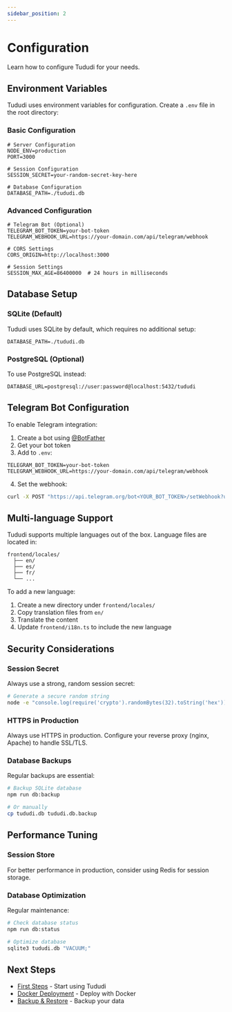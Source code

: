 ```yaml
---
sidebar_position: 2
---
```


# Configuration

Learn how to configure Tududi for your needs.

## Environment Variables

Tududi uses environment variables for configuration. Create a `.env` file in the root directory:

### Basic Configuration

```env
# Server Configuration
NODE_ENV=production
PORT=3000

# Session Configuration
SESSION_SECRET=your-random-secret-key-here

# Database Configuration
DATABASE_PATH=./tududi.db
```

### Advanced Configuration

```env
# Telegram Bot (Optional)
TELEGRAM_BOT_TOKEN=your-bot-token
TELEGRAM_WEBHOOK_URL=https://your-domain.com/api/telegram/webhook

# CORS Settings
CORS_ORIGIN=http://localhost:3000

# Session Settings
SESSION_MAX_AGE=86400000  # 24 hours in milliseconds
```

## Database Setup

### SQLite (Default)

Tududi uses SQLite by default, which requires no additional setup:

```env
DATABASE_PATH=./tududi.db
```

### PostgreSQL (Optional)

To use PostgreSQL instead:

```env
DATABASE_URL=postgresql://user:password@localhost:5432/tududi
```

## Telegram Bot Configuration

To enable Telegram integration:

1. Create a bot using [@BotFather](https://t.me/botfather)
2. Get your bot token
3. Add to `.env`:

```env
TELEGRAM_BOT_TOKEN=your-bot-token
TELEGRAM_WEBHOOK_URL=https://your-domain.com/api/telegram/webhook
```

4. Set the webhook:

```bash
curl -X POST "https://api.telegram.org/bot<YOUR_BOT_TOKEN>/setWebhook?url=<YOUR_WEBHOOK_URL>"
```

## Multi-language Support

Tududi supports multiple languages out of the box. Language files are located in:

```
frontend/locales/
  ├── en/
  ├── es/
  ├── fr/
  └── ...
```

To add a new language:

1. Create a new directory under `frontend/locales/`
2. Copy translation files from `en/`
3. Translate the content
4. Update `frontend/i18n.ts` to include the new language

## Security Considerations

### Session Secret

Always use a strong, random session secret:

```bash
# Generate a secure random string
node -e "console.log(require('crypto').randomBytes(32).toString('hex'))"
```

### HTTPS in Production

Always use HTTPS in production. Configure your reverse proxy (nginx, Apache) to handle SSL/TLS.

### Database Backups

Regular backups are essential:

```bash
# Backup SQLite database
npm run db:backup

# Or manually
cp tududi.db tududi.db.backup
```

## Performance Tuning

### Session Store

For better performance in production, consider using Redis for session storage.

### Database Optimization

Regular maintenance:

```bash
# Check database status
npm run db:status

# Optimize database
sqlite3 tududi.db "VACUUM;"
```

## Next Steps

- [First Steps](/getting-started/first-steps) - Start using Tududi
- [Docker Deployment](/guides/docker-deployment) - Deploy with Docker
- [Backup & Restore](/guides/backup-restore) - Backup your data
